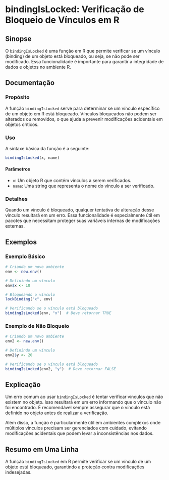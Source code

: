 <!--
Meta Description: # bindingIsLocked: Verificação de Bloqueio de Vínculos em R ## Sinopse O `bindingIsLocked` é uma função em R que permite verificar se um vínculo (bind...
Meta Keywords: vínculo, que, bindingislocked, objeto, está
-->

# bindingIsLocked: Verificação de Bloqueio de Vínculos em R

## Sinopse
O `bindingIsLocked` é uma função em R que permite verificar se um vínculo (binding) de um objeto está bloqueado, ou seja, se não pode ser modificado. Essa funcionalidade é importante para garantir a integridade de dados e objetos no ambiente R.

## Documentação
### Propósito
A função `bindingIsLocked` serve para determinar se um vínculo específico de um objeto em R está bloqueado. Vínculos bloqueados não podem ser alterados ou removidos, o que ajuda a prevenir modificações acidentais em objetos críticos.

### Uso
A sintaxe básica da função é a seguinte:

```R
bindingIsLocked(x, name)
```

#### Parâmetros
- `x`: Um objeto R que contém vínculos a serem verificados.
- `name`: Uma string que representa o nome do vínculo a ser verificado.

### Detalhes
Quando um vínculo é bloqueado, qualquer tentativa de alteração desse vínculo resultará em um erro. Essa funcionalidade é especialmente útil em pacotes que necessitam proteger suas variáveis internas de modificações externas.

## Exemplos
### Exemplo Básico
```R
# Criando um novo ambiente
env <- new.env()

# Definindo um vínculo
env$x <- 10

# Bloqueando o vínculo
lockBinding("x", env)

# Verificando se o vínculo está bloqueado
bindingIsLocked(env, "x")  # Deve retornar TRUE
```

### Exemplo de Não Bloqueio
```R
# Criando um novo ambiente
env2 <- new.env()

# Definindo um vínculo
env2$y <- 20

# Verificando se o vínculo está bloqueado
bindingIsLocked(env2, "y")  # Deve retornar FALSE
```

## Explicação
Um erro comum ao usar `bindingIsLocked` é tentar verificar vínculos que não existem no objeto. Isso resultará em um erro informando que o vínculo não foi encontrado. É recomendável sempre assegurar que o vínculo está definido no objeto antes de realizar a verificação.

Além disso, a função é particularmente útil em ambientes complexos onde múltiplos vínculos precisam ser gerenciados com cuidado, evitando modificações acidentais que podem levar a inconsistências nos dados.

## Resumo em Uma Linha
A função `bindingIsLocked` em R permite verificar se um vínculo de um objeto está bloqueado, garantindo a proteção contra modificações indesejadas.